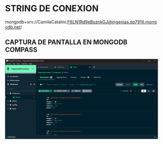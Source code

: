 # STRING DE CONEXION

mongodb+srv://CamilaCatalini:F6LN1Rd9eBsznkGJ@ingenias.sp791tl.mongodb.net/

## CAPTURA DE PANTALLA EN MONGODB COMPASS

![frutas.json](img.png)